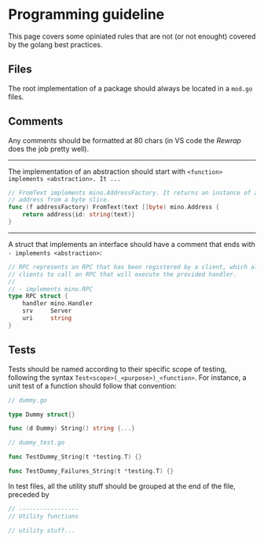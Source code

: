 # Programming guideline

This page covers some opiniated rules that are not (or not enought) covered by
the golang best practices.

## Files

The root implementation of a package should always be located in a `mod.go`
files.

## Comments

Any comments should be formatted at 80 chars (in VS code the *Rewrap* does the
job pretty well).

---

The implementation of an abstraction should start with `<function> implements <abstraction>. It ...`

```go
// FromText implements mino.AddressFactory. It returns an instance of an
// address from a byte slice.
func (f addressFactory) FromText(text []byte) mino.Address {
    return address{id: string(text)}
}
```

---

A struct that implements an interface should have a comment that ends with `- implements <abstraction>`:

```go
// RPC represents an RPC that has been registered by a client, which allows
// clients to call an RPC that will execute the provided handler.
//
// - implements mino.RPC
type RPC struct {
	handler mino.Handler
	srv     Server
	uri     string
}
```

## Tests

Tests should be named according to their specific scope of testing, following 
the syntax `Test<scope>(_<purpose>)_<function>`. For instance, a unit test of a function 
should follow that convention:

```go
// dummy.go

type Dummy struct{}

func (d Dummy) String() string {...}
```

```go
// dummy_test.go

func TestDummy_String(t *testing.T) {}

func TestDummy_Failures_String(t *testing.T) {}
```

In test files, all the utility stuff should be grouped at the end of the file,
preceded by

```go
// -----------------
// Utility functions

// utility stuff...
```
